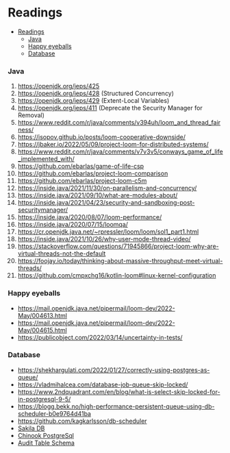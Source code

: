 # Readings

<!-- TOC -->
* [Readings](#readings)
    * [Java](#java)
    * [Happy eyeballs](#happy-eyeballs)
    * [Database](#database)
<!-- TOC -->

### Java

1. https://openjdk.org/jeps/425
2. https://openjdk.org/jeps/428 (Structured Concurrency)
3. https://openjdk.org/jeps/429 (Extent-Local Variables)
4. https://openjdk.org/jeps/411 (Deprecate the Security Manager for Removal)
5. https://www.reddit.com/r/java/comments/v394uh/loom_and_thread_fairness/
6. https://isopov.github.io/posts/loom-cooperative-downside/
7. https://jbaker.io/2022/05/09/project-loom-for-distributed-systems/
8. https://www.reddit.com/r/java/comments/v7v3v5/conways_game_of_life_implemented_with/
9. https://github.com/ebarlas/game-of-life-csp
10. https://github.com/ebarlas/project-loom-comparison
11. https://github.com/ebarlas/project-loom-c5m
12. https://inside.java/2021/11/30/on-parallelism-and-concurrency/
13. https://inside.java/2021/09/10/what-are-modules-about/
14. https://inside.java/2021/04/23/security-and-sandboxing-post-securitymanager/
15. https://inside.java/2020/08/07/loom-performance/
16. https://inside.java/2020/07/15/loomqa/
17. https://cr.openjdk.java.net/~rpressler/loom/loom/sol1_part1.html
18. https://inside.java/2021/10/26/why-user-mode-thread-video/
19. https://stackoverflow.com/questions/71945866/project-loom-why-are-virtual-threads-not-the-default
20. https://foojay.io/today/thinking-about-massive-throughput-meet-virtual-threads/
21. https://github.com/cmpxchg16/kotlin-loom#linux-kernel-configuration

### Happy eyeballs

* https://mail.openjdk.java.net/pipermail/loom-dev/2022-May/004613.html
* https://mail.openjdk.java.net/pipermail/loom-dev/2022-May/004615.html
* https://publicobject.com/2022/03/14/uncertainty-in-tests/

### Database

* https://shekhargulati.com/2022/01/27/correctly-using-postgres-as-queue/
* https://vladmihalcea.com/database-job-queue-skip-locked/
* https://www.2ndquadrant.com/en/blog/what-is-select-skip-locked-for-in-postgresql-9-5/
* https://blogg.bekk.no/high-performance-persistent-queue-using-db-scheduler-b0e9764d41ba
* https://github.com/kagkarlsson/db-scheduler
* [Sakila DB](https://github.com/jOOQ/sakila/tree/main/postgres-sakila-db)
* [Chinook PostgreSql](https://github.com/lerocha/chinook-database/blob/master/ChinookDatabase/DataSources/Chinook_PostgreSql.sql)
* [Audit Table Schema](https://gist.github.com/ooredroxoo/b92baba03c30ed87e46227fd08a25c6c)
